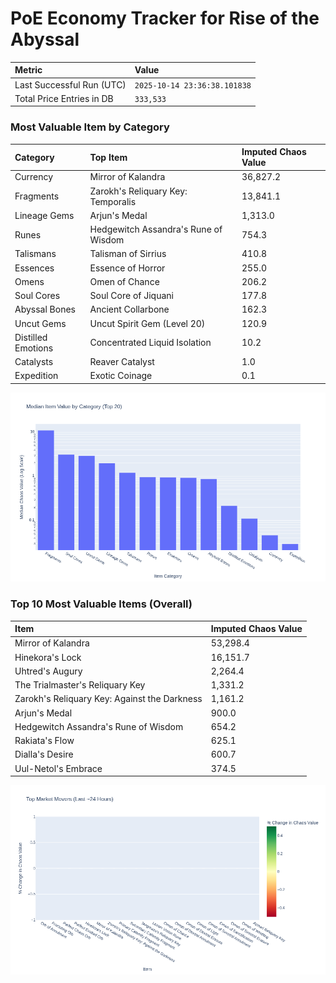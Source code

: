 # PoE Economy Tracker for Rise of the Abyssal

<!-- START_MAINTENANCE -->
| Metric | Value |
|:---|:---|
| Last Successful Run (UTC) | `2025-10-14 23:36:38.101838` |
| Total Price Entries in DB | `333,533` |

<!-- END_MAINTENANCE -->

<!-- START_DATAFRAME_DEBUG -->
<!-- END_DATAFRAME_DEBUG -->

<!-- START_CATEGORY_ANALYSIS -->
### Most Valuable Item by Category
| Category | Top Item | Imputed Chaos Value |
| :--- | :--- | :--- |
| Currency | Mirror of Kalandra | 36,827.2 |
| Fragments | Zarokh's Reliquary Key: Temporalis | 13,841.1 |
| Lineage Gems | Arjun's Medal | 1,313.0 |
| Runes | Hedgewitch Assandra's Rune of Wisdom | 754.3 |
| Talismans | Talisman of Sirrius | 410.8 |
| Essences | Essence of Horror | 255.0 |
| Omens | Omen of Chance | 206.2 |
| Soul Cores | Soul Core of Jiquani | 177.8 |
| Abyssal Bones | Ancient Collarbone | 162.3 |
| Uncut Gems | Uncut Spirit Gem (Level 20) | 120.9 |
| Distilled Emotions | Concentrated Liquid Isolation | 10.2 |
| Catalysts | Reaver Catalyst | 1.0 |
| Expedition | Exotic Coinage | 0.1 |


![Category Analysis Chart](charts/category_analysis.png)
<!-- END_ANALYSIS -->

<!-- START_ANALYSIS -->
### Top 10 Most Valuable Items (Overall)
| Item | Imputed Chaos Value |
| :--- | :--- |
| Mirror of Kalandra | 53,298.4 |
| Hinekora's Lock | 16,151.7 |
| Uhtred's Augury | 2,264.4 |
| The Trialmaster's Reliquary Key | 1,331.2 |
| Zarokh's Reliquary Key: Against the Darkness | 1,161.2 |
| Arjun's Medal | 900.0 |
| Hedgewitch Assandra's Rune of Wisdom | 654.2 |
| Rakiata's Flow | 625.1 |
| Dialla's Desire | 600.7 |
| Uul-Netol's Embrace | 374.5 |


![Market Movers Chart](charts/market_movers.png)
<!-- END_ANALYSIS -->
